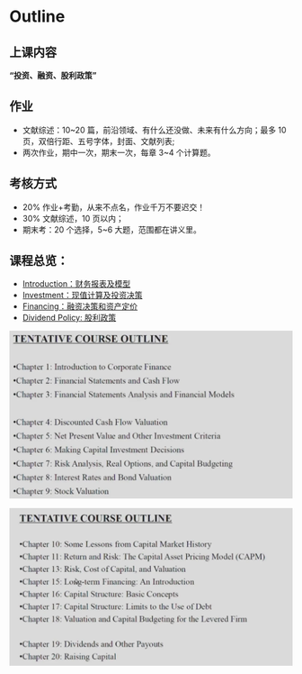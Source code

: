 # Outline

## 上课内容

**“投资、融资、股利政策”**

## 作业

- 文献综述：10~20 篇，前沿领域、有什么还没做、未来有什么方向；最多 10 页，双倍行距、五号字体，封面、文献列表;
- 两次作业，期中一次，期末一次，每章 3~4 个计算题。

## 考核方式

- 20% 作业+考勤，从来不点名，作业千万不要迟交！
- 30% 文献综述，10 页以内；
- 期末考：20 个选择，5~6 大题，范围都在讲义里。

## 课程总览：

- [Introduction：财务报表及模型](intro.md)
- [Investment：现值计算及投资决策](investment.md)
- [Financing：融资决策和资产定价](financing.md)
- [Dividend Policy: 股利政策](dividend.md)

![](assets/outline.2vep24kavd.webp)

![](assets/outline2.5c0xh34dmk.webp)